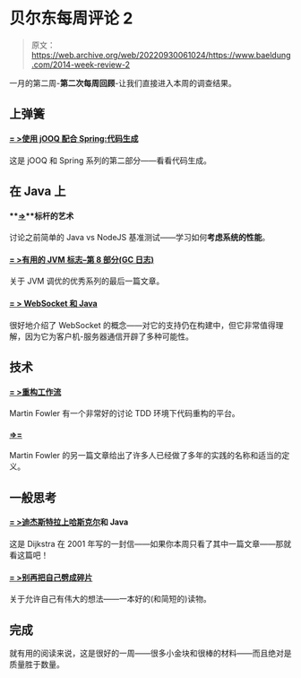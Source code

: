 # 贝尔东每周评论 2

> 原文：<https://web.archive.org/web/20220930061024/https://www.baeldung.com/2014-week-review-2>

一月的第二周-**第二次每周回顾**-让我们直接进入本周的调查结果。

## **上弹簧**

#### **[= >使用 jOOQ 配合 Spring:代码生成](https://web.archive.org/web/20220521211154/http://www.petrikainulainen.net/programming/jooq/using-jooq-with-spring-code-generation "jOOQ with Spring")**

这是 jOOQ 和 Spring 系列的第二部分——看看代码生成。

## **在 Java 上**

#### **[=>](https://web.archive.org/web/20220521211154/http://blog.octo.com/en/the-art-of-benchmarking/ "How to tune your system!")**标杆的艺术

讨论之前简单的 Java vs NodeJS 基准测试——学习如何**考虑系统的性能**。

#### **[= >有用的 JVM 标志–第 8 部分(GC 日志)](https://web.archive.org/web/20220521211154/https://blog.codecentric.de/en/2014/01/useful-jvm-flags-part-8-gc-logging/ "GC and logging GC activity")**

关于 JVM 调优的优秀系列的最后一篇文章。

#### **[= > WebSocket 和 Java](https://web.archive.org/web/20220521211154/http://techblog.bozho.net/?p=1271 "Intro to WebSocket")**

很好地介绍了 WebSocket 的概念——对它的支持仍在构建中，但它非常值得理解，因为它为客户机-服务器通信开辟了多种可能性。

## **技术**

#### **[= >重构工作流](https://web.archive.org/web/20220521211154/http://martinfowler.com/articles/workflowsOfRefactoring/ "On Refactoring")**

Martin Fowler 有一个非常好的讨论 TDD 环境下代码重构的平台。

#### [**=>**=](https://web.archive.org/web/20220521211154/http://martinfowler.com/bliki/BranchByAbstraction.html)

Martin Fowler 的另一篇文章给出了许多人已经做了多年的实践的名称和适当的定义。

## **一般思考**

#### **[= >迪杰斯特拉上哈斯克尔](https://web.archive.org/web/20220521211154/http://chrisdone.com/posts/dijkstra-haskell-java "Haskell or Java for CS101?")和 Java**

这是 Dijkstra 在 2001 年写的一封信——如果你本周只看了其中一篇文章——那就看这篇吧！

#### **[= >别再把自己劈成碎片](https://web.archive.org/web/20220521211154/http://blog.asmartbear.com/stop-chopping-to-pieces.html "On Keeping Healthy")**

关于允许自己有伟大的想法——一本好的(和简短的)读物。

## **完成**

就有用的阅读来说，这是很好的一周——很多小金块和很棒的材料——而且绝对是质量胜于数量。